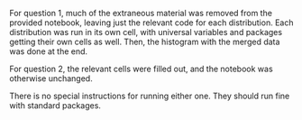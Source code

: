 For question 1, much of the extraneous material was removed from the provided notebook, leaving just the relevant code for each distribution. Each distribution was run in its own cell, with universal variables and packages getting their own cells as well. Then, the histogram with the merged data was done at the end.

For question 2, the relevant cells were filled out, and the notebook was otherwise unchanged.

There is no special instructions for running either one. They should run fine with standard packages.
